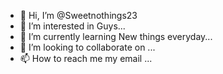 - 👋 Hi, I’m @Sweetnothings23
- 👀 I’m interested in Guys...
- 🌱 I’m currently learning New things everyday...
- 💞️ I’m looking to collaborate on ...
- 📫 How to reach me my email ...

<!---
Sweetnothings23/Sweetnothings23 is a ✨ special ✨ repository because its `README.md` (this file) appears on your GitHub profile.
You can click the Preview link to take a look at your changes.
--->
